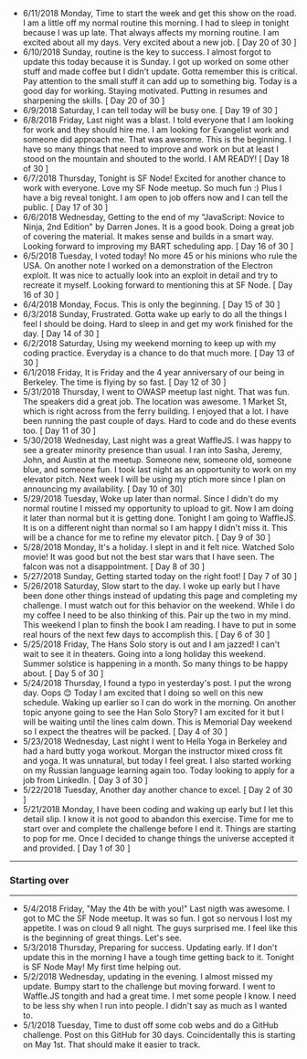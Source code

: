 - 6/11/2018 Monday, Time to start the week and get this show on the road. I am a little off my normal routine this morning. I had to sleep in tonight because I was up late. That always affects my morning routine. I am excited about all my days. Very excited about a new job. [ Day 20 of 30 ]
- 6/10/2018 Sunday, routine is the key to success. I almost forgot to update this today because it is Sunday. I got up worked on some other stuff and made coffee but I didn't update. Gotta remember this is critical. Pay attention to the small stuff it can add up to something big. Today is a good day for working. Staying motivated. Putting in resumes and sharpening the skills. [ Day 20 of 30 ]
- 6/9/2018 Saturday, I can tell today will be busy one. [ Day 19 of 30 ]
- 6/8/2018 Friday, Last night was a blast. I told everyone that I am looking for work and they should hire me. I am looking for Evangelist work and someone did approach me. That was awesome. This is the beginning. I have so many things that need to improve and work on but at least I stood on the mountain and shouted to the world. I AM READY! [ Day 18 of 30 ]
- 6/7/2018 Thursday, Tonight is SF Node! Excited for another chance to work with everyone. Love my SF Node meetup. So much fun :) Plus I have a big reveal tonight. I am open to job offers now and I can tell the public. [ Day 17 of 30 ]
- 6/6/2018 Wednesday, Getting to the end of my "JavaScript: Novice to Ninja, 2nd Edition" by Darren Jones. It is a good book. Doing a great job of covering the material. It makes sense and builds in a smart way. Looking forward to improving my BART scheduling app. [ Day 16 of 30 ]
- 6/5/2018 Tuesday, I voted today! No more 45 or his minions who rule the USA. On another note I worked on a demonstration of the Electron exploit. It was nice to actually look into an exploit in detail and try to recreate it myself. Looking forward to mentioning this at SF Node. [ Day 16 of 30 ]
- 6/4/2018 Monday, Focus. This is only the beginning. [ Day 15 of 30 ]
- 6/3/2018 Sunday, Frustrated. Gotta wake up early to do all the things I feel I should be doing. Hard to sleep in and get my work finished for the day. [ Day 14 of 30 ]
- 6/2/2018 Saturday, Using my weekend morning to keep up with my coding practice. Everyday is a chance to do that much more. [ Day 13 of 30 ]
- 6/1/2018 Friday, It is Friday and the 4 year anniversary of our being in Berkeley. The time is flying by so fast. [ Day 12 of 30 ]
- 5/31/2018 Thursday, I went to OWASP meetup last night. That was fun. The speakers did a great job. The location was awesome. 1 Market St, which is right across from the ferry building. I enjoyed that a lot. I have been running the past couple of days. Hard to code and do these events too. [ Day 11 of 30 ]
- 5/30/2018 Wednesday, Last night was a great WaffleJS. I was happy to see a greater minority presence than usual. I ran into Sasha, Jeremy, John, and Austin at the meetup. Someone new, someone old, someone blue, and someone fun. I took last night as an opportunity to work on my elevator pitch. Next week I will be using my ptich more since I plan on announcing my availability. [ Day 10 of 30]
- 5/29/2018 Tuesday, Woke up later than normal. Since I didn't do my normal routine I missed my opportunity to upload to git. Now I am doing it later than normal but it is getting done. Tonight I am going to WaffleJS. It is on a different night than normal so I am happy I didn't miss it. This will be a chance for me to refine my elevator pitch. [ Day 9 of 30 ]
- 5/28/2018 Monday, It's a holiday. I slept in and it felt nice. Watched Solo movie! It was good but not the best star wars that I have seen. The falcon was not a disappointment. [ Day 8 of 30 ]
- 5/27/2018 Sunday, Getting started today on the right foot! [ Day 7 of 30 ]
- 5/26/2018 Saturday, Slow start to the day. I woke up early but I have been done other things instead of updating this page and completing my challenge. I must watch out for this behavior on the weekend. While I do my coffee I need to be also thinking of this. Pair up the two in my mind. This weekend I plan to finsh the book I am reading. I have to put in some real hours of the next few days to accomplish this. [ Day 6 of 30 ]
- 5/25/2018 Friday, The Hans Solo story is out and I am jazzed! I can't wait to see it in theaters. Going into a long holiday this weekend. Summer solstice is happening in a month. So many things to be happy about. [ Day 5 of 30 ]
- 5/24/2018 Thursday, I found a typo in yesterday's post. I put the wrong day. Oops :blush: Today I am excited that I doing so well on this new schedule. Waking up earlier so I can do work in the morning. On another topic anyone going to see the Han Solo Story? I am excited for it but I will be waiting until the lines calm down. This is Memorial Day weekend so I expect the theatres will be packed. [ Day 4 of 30 ]
- 5/23/2018 Wednesday, Last night I went to Hella Yoga in Berkeley and had a hard butty yoga workout. Morgan the instructor mixed cross fit and yoga. It was unnatural, but today I feel great. I also started working on my Russian language learning again too. Today looking to apply for a job from LinkedIn. [ Day 3 of 30 ]
- 5/22/2018 Tuesday, Another day another chance to excel. [ Day 2 of 30 ]
- 5/21/2018 Monday, I have been coding and waking up early but I let this detail slip. I know it is not good to abandon this exercise. Time for me to start over and complete the challenge before I end it. Things are starting to pop for me. Once I decided to change things the universe accepted it and provided. [ Day 1 of 30 ]

---

### Starting over

---

- 5/4/2018 Friday, "May the 4th be with you!" Last nigth was awesome. I got to MC the SF Node meetup. It was so fun. I got so nervous I lost my appetite. I was on cloud 9 all night. The guys surprised me. I feel like this is the beginning of great things. Let's see.
- 5/3/2018 Thursday, Preparing for success. Updating early. If I don't update this in the morning I have a tough time getting back to it. Tonight is SF Node May! My first time helping out.
- 5/2/2018 Wednesday, updating in the evening. I almost missed my update. Bumpy start to the challenge but moving forward. I went to Waffle.JS tongith and had a great time. I met some people I know. I need to be less shy when I run into people. I didn't say as much as I wanted to.
- 5/1/2018 Tuesday, Time to dust off some cob webs and do a GitHub challenge. Post on this GitHub for 30 days. Coincidentally this is starting on May 1st. That should make it easier to track.
